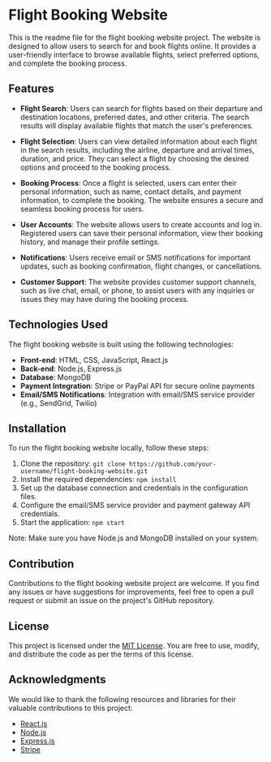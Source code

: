 # Flight Booking Website

This is the readme file for the flight booking website project. The website is designed to allow users to search for and book flights online. It provides a user-friendly interface to browse available flights, select preferred options, and complete the booking process.

## Features

- **Flight Search**: Users can search for flights based on their departure and destination locations, preferred dates, and other criteria. The search results will display available flights that match the user's preferences.

- **Flight Selection**: Users can view detailed information about each flight in the search results, including the airline, departure and arrival times, duration, and price. They can select a flight by choosing the desired options and proceed to the booking process.

- **Booking Process**: Once a flight is selected, users can enter their personal information, such as name, contact details, and payment information, to complete the booking. The website ensures a secure and seamless booking process for users.

- **User Accounts**: The website allows users to create accounts and log in. Registered users can save their personal information, view their booking history, and manage their profile settings.

- **Notifications**: Users receive email or SMS notifications for important updates, such as booking confirmation, flight changes, or cancellations.

- **Customer Support**: The website provides customer support channels, such as live chat, email, or phone, to assist users with any inquiries or issues they may have during the booking process.

## Technologies Used

The flight booking website is built using the following technologies:

- **Front-end**: HTML, CSS, JavaScript, React.js
- **Back-end**: Node.js, Express.js
- **Database**: MongoDB
- **Payment Integration**: Stripe or PayPal API for secure online payments
- **Email/SMS Notifications**: Integration with email/SMS service provider (e.g., SendGrid, Twilio)

## Installation

To run the flight booking website locally, follow these steps:

1. Clone the repository: `git clone https://github.com/your-username/flight-booking-website.git`
2. Install the required dependencies: `npm install`
3. Set up the database connection and credentials in the configuration files.
4. Configure the email/SMS service provider and payment gateway API credentials.
5. Start the application: `npm start`

Note: Make sure you have Node.js and MongoDB installed on your system.

## Contribution

Contributions to the flight booking website project are welcome. If you find any issues or have suggestions for improvements, feel free to open a pull request or submit an issue on the project's GitHub repository.

## License

This project is licensed under the [MIT License](https://opensource.org/licenses/MIT). You are free to use, modify, and distribute the code as per the terms of this license.

## Acknowledgments

We would like to thank the following resources and libraries for their valuable contributions to this project:

- [React.js](https://reactjs.org/)
- [Node.js](https://nodejs.org/)
- [Express.js](https://expressjs.com/)
- [Stripe](https://stripe.com/)
